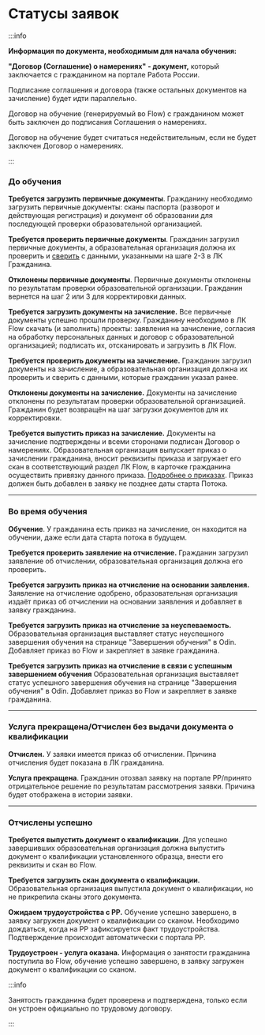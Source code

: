 # Статусы заявок

:::info

**Информация по документа, необходимым для начала обучения:**

**"Договор (Соглашение) о намерениях" -  документ,** который заключается с гражданином на портале Работа России.

Подписание соглашения и договора (также остальных документов на зачисление) будет идти параллельно.

Договор на обучение (генерируемый во Flow) с гражданином может быть заключен до подписания Соглашения о намерениях.

Договор на обучение будет считаться недействительным, если не будет заключен Договор о намерениях.

:::

### До обучения <a href="#pervaya-gruppa-statusov-do-obucheniya" id="pervaya-gruppa-statusov-do-obucheniya"></a>

**Требуется загрузить первичные документы**. Гражданину необходимо загрузить первичные документы: сканы паспорта (разворот и действующая регистрация) и документ об образовании для последующей проверки образовательной организацией.

**Требуется проверить первичные документы**. Гражданин загрузил первичные документы, а образовательная организация должна их проверить и [сверить](proverka-dokumentov/) с данными, указанными на шаге 2-3 в ЛК Гражданина.

**Отклонены первичные документы**. Первичные документы отклонены по результатам проверки образовательной организации. Гражданин вернется на шаг 2 или 3 для корректировки данных.

**Требуется загрузить документы на зачисление.** Все первичные документы успешно прошли проверку. Гражданину необходимо в ЛК Flow скачать (и заполнить) проекты: заявления на зачисление, согласия на обработку персональных данных и договор с образовательной организацией; подписать их, отсканировать и загрузить в ЛК Flow.

**Требуется проверить документы на зачисление.** Гражданин загрузил документы на зачисление, а образовательная организация должна их проверить и сверить с данными, которые гражданин указал ранее.

**Отклонены документы на зачисление.** Документы на зачисление отклонены по результатам проверки образовательной организацией. Гражданин будет возвращён на шаг загрузки документов для их корректировки.

**Требуется выпустить приказ на зачисление.** Документы на зачисление подтверждены и всеми сторонами подписан Договор о намерениях. Образовательная организация выпускает приказ о зачислении гражданина, вносит реквизиты приказа и загружает его скан в соответствующий раздел ЛК Flow, в карточке гражданина осуществить привязку данного приказа. [Подробнее о приказах](broken-reference). Приказ должен быть добавлен в заявку не позднее даты старта Потока.

***

### Во время обучения <a href="#vtoraya-gruppa-statusov-vo-vremya-obucheniya" id="vtoraya-gruppa-statusov-vo-vremya-obucheniya"></a>

**Обучение**. У гражданина есть приказ на зачисление, он находится на обучении, даже если дата старта потока в будущем.

**Требуется проверить заявление на отчисление.** Гражданин загрузил заявление об отчислении, образовательная организация должна его проверить.

**Требуется загрузить приказ на отчисление на основании заявления.** Заявление на отчисление одобрено, образовательная организация  издаёт приказ об отчислении на основании заявления и добавляет в заявку гражданина.

**Требуется загрузить приказ на отчисление за неуспеваемость.** Образовательная организация выставляет статус неуспешного завершения обучения на странице "Завершения обучения" в Odin. Добавляет приказ во  Flow и закрепляет в заявке гражданина.

**Требуется загрузить приказ на отчисление в связи с успешным завершением обучения** Образовательная организация выставляет статус успешного завершения обучения на странице "Завершения обучения" в Odin. Добавляет приказ во  Flow и закрепляет в заявке гражданина.

***

### Услуга прекращена/Отчислен без выдачи документа о квалификации <a href="#tretya-gruppa-statusov-usluga-prekrashena" id="tretya-gruppa-statusov-usluga-prekrashena"></a>

**Отчислен.** У заявки имеется приказ об отчислении. Причина отчисления будет показана в ЛК гражданина.

**Услуга прекращена**. Гражданин отозвал заявку на портале РР/принято отрицательное решение по результатам рассмотрения заявки. Причина будет отображена в истории заявки.

***

### Отчислены успешно <a href="#chetvertaya-gruppa-statusov-otchisleny-uspeshno" id="chetvertaya-gruppa-statusov-otchisleny-uspeshno"></a>

**Требуется выпустить документ о квалификации**. Для успешно завершивших образовательная организация должна выпустить документ о квалификации установленного образца, внести его реквизиты и скан во Flow.

**Требуется загрузить скан документа о квалификации.** Образовательная организация выпустила документ о квалификации, но не прикрепила сканы этого документа.

**Ожидаем трудоустройства с РР.** Обучение успешно завершено, в заявку загружен документ о квалификации со сканом. Необходимо дождаться, когда на РР зафиксируется факт трудоустройства. Подтверждение происходит автоматически с портала РР.

**Трудоустроен - услуга оказана.** Информация о занятости гражданина поступила во Flow, обучение успешно завершено, в заявку загружен документ о квалификации со сканом.

:::info

Занятость гражданина будет проверена и подтверждена,  только если он устроен официально по трудовому договору.

:::
